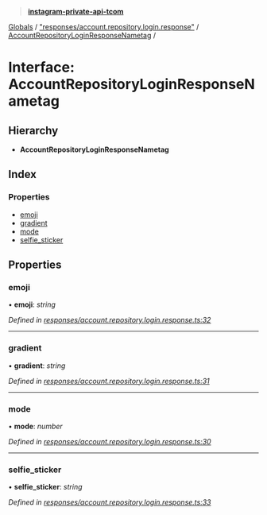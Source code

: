 > **[instagram-private-api-tcom](../README.md)**

[Globals](../README.md) / ["responses/account.repository.login.response"](../modules/_responses_account_repository_login_response_.md) / [AccountRepositoryLoginResponseNametag](_responses_account_repository_login_response_.accountrepositoryloginresponsenametag.md) /

# Interface: AccountRepositoryLoginResponseNametag

## Hierarchy

* **AccountRepositoryLoginResponseNametag**

## Index

### Properties

* [emoji](_responses_account_repository_login_response_.accountrepositoryloginresponsenametag.md#emoji)
* [gradient](_responses_account_repository_login_response_.accountrepositoryloginresponsenametag.md#gradient)
* [mode](_responses_account_repository_login_response_.accountrepositoryloginresponsenametag.md#mode)
* [selfie_sticker](_responses_account_repository_login_response_.accountrepositoryloginresponsenametag.md#selfie_sticker)

## Properties

###  emoji

• **emoji**: *string*

*Defined in [responses/account.repository.login.response.ts:32](https://github.com/cuonglnhust/instagram-private-api-tcom/blob/3e16058/src/responses/account.repository.login.response.ts#L32)*

___

###  gradient

• **gradient**: *string*

*Defined in [responses/account.repository.login.response.ts:31](https://github.com/cuonglnhust/instagram-private-api-tcom/blob/3e16058/src/responses/account.repository.login.response.ts#L31)*

___

###  mode

• **mode**: *number*

*Defined in [responses/account.repository.login.response.ts:30](https://github.com/cuonglnhust/instagram-private-api-tcom/blob/3e16058/src/responses/account.repository.login.response.ts#L30)*

___

###  selfie_sticker

• **selfie_sticker**: *string*

*Defined in [responses/account.repository.login.response.ts:33](https://github.com/cuonglnhust/instagram-private-api-tcom/blob/3e16058/src/responses/account.repository.login.response.ts#L33)*